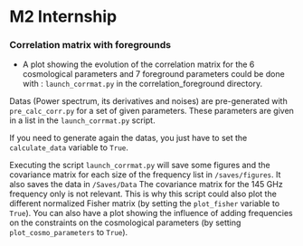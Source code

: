 # M2 Internship

### Correlation matrix with foregrounds
  - A plot showing the evolution of the correlation matrix for the 6 cosmological parameters and 7 foreground parameters could be done with : `launch_corrmat.py` in the correlation_foreground directory.

  Datas (Power spectrum, its derivatives and noises) are pre-generated with `pre_calc_corr.py` for a set of given parameters.
  These parameters are given in a list in the `launch_corrmat.py` script.

  If you need to generate again the datas, you just have to set the `calculate_data` variable to `True`.

  Executing the script `launch_corrmat.py` will save some figures and the covariance matrix for each size of the frequency list in `/saves/figures`. It also saves the data in `/Saves/Data`
  The covariance matrix for the 145 GHz frequency only is not relevant. This is why this script could also plot the different normalized Fisher matrix (by setting the `plot_fisher` variable to `True`).
  You can also have a plot showing the influence of adding frequencies on the constraints on the cosmological parameters (by setting `plot_cosmo_parameters` to `True`).
